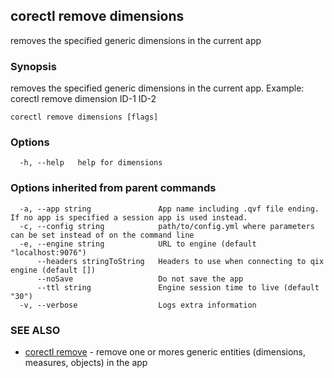 ## corectl remove dimensions

removes the specified generic dimensions in the current app

### Synopsis

removes the specified generic dimensions in the current app. Example: corectl remove dimension ID-1 ID-2

```
corectl remove dimensions [flags]
```

### Options

```
  -h, --help   help for dimensions
```

### Options inherited from parent commands

```
  -a, --app string               App name including .qvf file ending. If no app is specified a session app is used instead.
  -c, --config string            path/to/config.yml where parameters can be set instead of on the command line
  -e, --engine string            URL to engine (default "localhost:9076")
      --headers stringToString   Headers to use when connecting to qix engine (default [])
      --noSave                   Do not save the app
      --ttl string               Engine session time to live (default "30")
  -v, --verbose                  Logs extra information
```

### SEE ALSO

* [corectl remove](corectl_remove.md)	 - remove one or mores generic entities (dimensions, measures, objects) in the app

